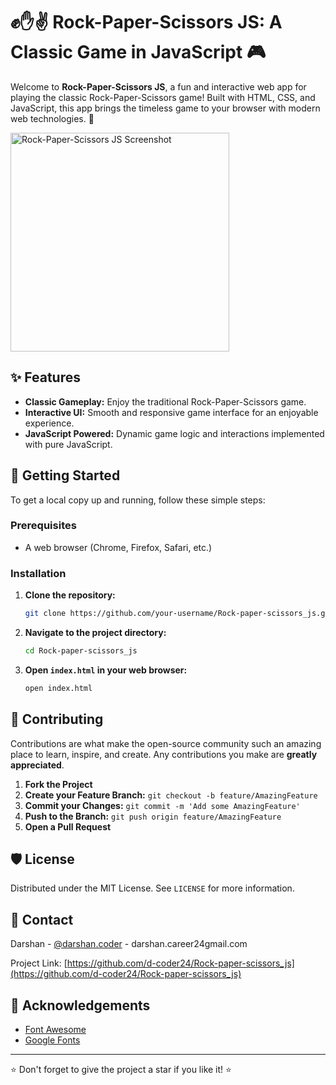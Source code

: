 # ✊✋✌️ Rock-Paper-Scissors JS: A Classic Game in JavaScript 🎮

Welcome to **Rock-Paper-Scissors JS**, a fun and interactive web app for playing the classic Rock-Paper-Scissors game! Built with HTML, CSS, and JavaScript, this app brings the timeless game to your browser with modern web technologies. 🎉

<img src="assets/ROCK_PAPER_SCISSORS.jpg" alt="Rock-Paper-Scissors JS Screenshot" width="350">

## ✨ Features

- **Classic Gameplay:** Enjoy the traditional Rock-Paper-Scissors game.
- **Interactive UI:** Smooth and responsive game interface for an enjoyable experience.
- **JavaScript Powered:** Dynamic game logic and interactions implemented with pure JavaScript.

## 🚀 Getting Started

To get a local copy up and running, follow these simple steps:

### Prerequisites

- A web browser (Chrome, Firefox, Safari, etc.)

### Installation

1. **Clone the repository:**
    ```sh
    git clone https://github.com/your-username/Rock-paper-scissors_js.git
    ```

2. **Navigate to the project directory:**
    ```sh
    cd Rock-paper-scissors_js
    ```

3. **Open `index.html` in your web browser:**
    ```sh
    open index.html
    ```

## 🤝 Contributing

Contributions are what make the open-source community such an amazing place to learn, inspire, and create. Any contributions you make are **greatly appreciated**.

1. **Fork the Project**
2. **Create your Feature Branch:** `git checkout -b feature/AmazingFeature`
3. **Commit your Changes:** `git commit -m 'Add some AmazingFeature'`
4. **Push to the Branch:** `git push origin feature/AmazingFeature`
5. **Open a Pull Request**

## 🛡️ License

Distributed under the MIT License. See `LICENSE` for more information.

## 📧 Contact

Darshan - [@darshan.coder](https://instagram.com/darshan.coder) - darshan.career24gmail.com

Project Link: [https://github.com/d-coder24/Rock-paper-scissors_js](https://github.com/d-coder24/Rock-paper-scissors_js)

## 💬 Acknowledgements

- [Font Awesome](https://fontawesome.com)
- [Google Fonts](https://fonts.google.com)

---

⭐️ Don't forget to give the project a star if you like it! ⭐️
